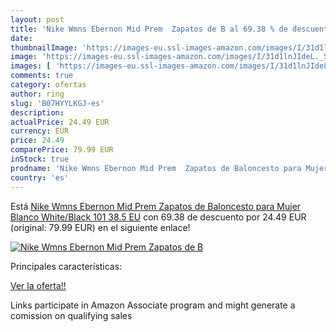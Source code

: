 ```yaml
---
layout: post
title: 'Nike Wmns Ebernon Mid Prem  Zapatos de B al 69.38 % de descuento'
date: 
thumbnailImage: 'https://images-eu.ssl-images-amazon.com/images/I/31d1lnJIdeL._SL200_.jpg'
image: 'https://images-eu.ssl-images-amazon.com/images/I/31d1lnJIdeL._SL200_.jpg'
images: [ 'https://images-eu.ssl-images-amazon.com/images/I/31d1lnJIdeL._SL200_.jpg' ]
comments: true
category: ofertas
author: ring
slug: 'B07HYYLKGJ-es'
description:
actualPrice: 24.49 EUR
currency: EUR
price: 24.49
comparePrice: 79.99 EUR
inStock: true
prodname: 'Nike Wmns Ebernon Mid Prem  Zapatos de Baloncesto para Mujer  Blanco White/Black 101  38.5 EU'
country: 'es'
---
```


Está [Nike Wmns Ebernon Mid Prem  Zapatos de Baloncesto para Mujer  Blanco White/Black 101  38.5 EU](https://www.amazon.es/dp/B07HYYLKGJ/?tag=tolees-21) con 69.38 de descuento por 24.49 EUR (original: 79.99 EUR) en el siguiente enlace!

[![Nike Wmns Ebernon Mid Prem  Zapatos de B](https://images-eu.ssl-images-amazon.com/images/I/31d1lnJIdeL._SL200_.jpg)](https://www.amazon.es/dp/B07HYYLKGJ/?tag=tolees-21)

Principales características:


[Ver la oferta!!](https://www.amazon.es/dp/B07HYYLKGJ/?tag=tolees-21)

Links participate in Amazon Associate program and might generate a comission on qualifying sales


